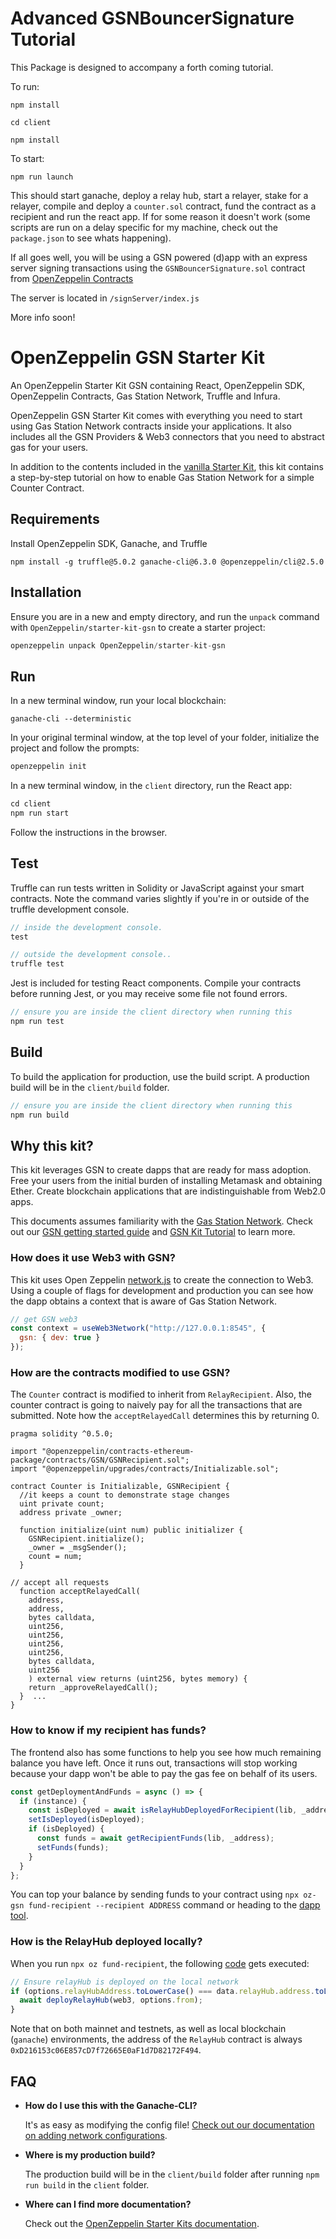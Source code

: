 # Advanced GSNBouncerSignature Tutorial

This Package is designed to accompany a forth coming tutorial. 

To run: 

`npm install`

`cd client`

`npm install`

To start: 

`npm run launch`

This should start ganache, deploy a relay hub, start a relayer, stake for a relayer, compile and deploy a `counter.sol` contract, fund the contract as a recipient and run the react app. If for some reason it doesn't work (some scripts are run on a delay specific for my machine, check out the `package.json` to see whats happening).

If all goes well, you will be using a GSN powered (d)app with an express server signing transactions using the `GSNBouncerSignature.sol` contract from [OpenZeppelin Contracts](https://docs.openzeppelin.com/contracts/2.x/gsn-bouncers)

The server is located in `/signServer/index.js`

More info soon!


# OpenZeppelin GSN Starter Kit

An OpenZeppelin Starter Kit GSN containing React, OpenZeppelin SDK, OpenZeppelin Contracts, Gas Station Network, Truffle and Infura.

OpenZeppelin GSN Starter Kit comes with everything you need to start using Gas Station Network contracts inside your applications. It also includes all the GSN Providers & Web3 connectors that you need to abstract gas for your users.

In addition to the contents included in the [vanilla Starter Kit](https://github.com/OpenZeppelin/starter-kit/blob/master/README.md), this kit contains a step-by-step tutorial on how to enable Gas Station Network for a simple Counter Contract.

## Requirements

Install OpenZeppelin SDK, Ganache, and Truffle

```
npm install -g truffle@5.0.2 ganache-cli@6.3.0 @openzeppelin/cli@2.5.0
```

## Installation

Ensure you are in a new and empty directory, and run the `unpack` command with `OpenZeppelin/starter-kit-gsn` to create a starter project:

```javascript
openzeppelin unpack OpenZeppelin/starter-kit-gsn
```

## Run

In a new terminal window, run your local blockchain:

```
ganache-cli --deterministic
```

In your original terminal window, at the top level of your folder, initialize the project
and follow the prompts:

```javascript
openzeppelin init
```

In a new terminal window, in the `client` directory, run the React app:

```javascript
cd client
npm run start
```

Follow the instructions in the browser.

## Test

Truffle can run tests written in Solidity or JavaScript against your smart contracts. Note the command varies slightly if you're in or outside of the truffle development console.

```javascript
// inside the development console.
test

// outside the development console..
truffle test
```

Jest is included for testing React components. Compile your contracts before running Jest, or you may receive some file not found errors.

```javascript
// ensure you are inside the client directory when running this
npm run test
```

## Build

To build the application for production, use the build script. A production build will be in the `client/build` folder.

```javascript
// ensure you are inside the client directory when running this
npm run build
```

## Why this kit?

This kit leverages GSN to create dapps that are ready for mass adoption. Free your users from
the initial burden of installing Metamask and obtaining Ether. Create blockchain applications
that are indistinguishable from Web2.0 apps.

This documents assumes familiarity with the [Gas Station Network](https://gsn.openzeppelin.com/). Check out our [GSN getting started guide](https://docs.openzeppelin.com/openzeppelin/gsn/getting-started) and [GSN Kit Tutorial](https://forum.openzeppelin.com/t/using-gas-station-network-starter-kit-on-a-local-network/1213) to learn more.

### How does it use Web3 with GSN?

This kit uses Open Zeppelin [network.js](https://github.com/OpenZeppelin/openzeppelin-network.js) to create the connection to Web3. Using a couple of flags for development and production you can see how the dapp obtains a context that is aware of Gas Station Network.

```javascript
// get GSN web3
const context = useWeb3Network("http://127.0.0.1:8545", {
  gsn: { dev: true }
});
```

### How are the contracts modified to use GSN?

The `Counter` contract is modified to inherit from `RelayRecipient`. Also, the counter contract is going to naively pay for all the transactions that are submitted. Note how the `acceptRelayedCall` determines this by returning 0.

```solidity
pragma solidity ^0.5.0;

import "@openzeppelin/contracts-ethereum-package/contracts/GSN/GSNRecipient.sol";
import "@openzeppelin/upgrades/contracts/Initializable.sol";

contract Counter is Initializable, GSNRecipient {
  //it keeps a count to demonstrate stage changes
  uint private count;
  address private _owner;

  function initialize(uint num) public initializer {
    GSNRecipient.initialize();
    _owner = _msgSender();
    count = num;
  }

// accept all requests
  function acceptRelayedCall(
    address,
    address,
    bytes calldata,
    uint256,
    uint256,
    uint256,
    uint256,
    bytes calldata,
    uint256
    ) external view returns (uint256, bytes memory) {
    return _approveRelayedCall();
  }  ...
}
```

### How to know if my recipient has funds?

The frontend also has some functions to help you see how much remaining balance you have left.
Once it runs out, transactions will stop working because your dapp won't be able to pay the gas fee
on behalf of its users.

```js
const getDeploymentAndFunds = async () => {
  if (instance) {
    const isDeployed = await isRelayHubDeployedForRecipient(lib, _address);
    setIsDeployed(isDeployed);
    if (isDeployed) {
      const funds = await getRecipientFunds(lib, _address);
      setFunds(funds);
    }
  }
};
```

You can top your balance by sending funds to your contract using `npx oz-gsn fund-recipient --recipient ADDRESS` command or heading to the [dapp tool](https://gsn.ethereum.org/recipients).

### How is the RelayHub deployed locally?

When you run `npx oz fund-recipient`, the following [code](https://github.com/OpenZeppelin/openzeppelin-gsn-helpers/blob/master/src/fund.js) gets executed:

```js
// Ensure relayHub is deployed on the local network
if (options.relayHubAddress.toLowerCase() === data.relayHub.address.toLowerCase()) {
  await deployRelayHub(web3, options.from);
}
```

Note that on both mainnet and testnets, as well as local blockchain (`ganache`) environments, the address of the `RelayHub` contract is always `0xD216153c06E857cD7f72665E0aF1d7D82172F494`.

## FAQ

- **How do I use this with the Ganache-CLI?**

  It's as easy as modifying the config file! [Check out our documentation on adding network configurations](http://truffleframework.com/docs/advanced/configuration#networks).

- **Where is my production build?**

  The production build will be in the `client/build` folder after running `npm run build` in the `client` folder.

- **Where can I find more documentation?**

  Check out the [OpenZeppelin Starter Kits documentation](https://docs.openzeppelin.com/starter-kits/).
